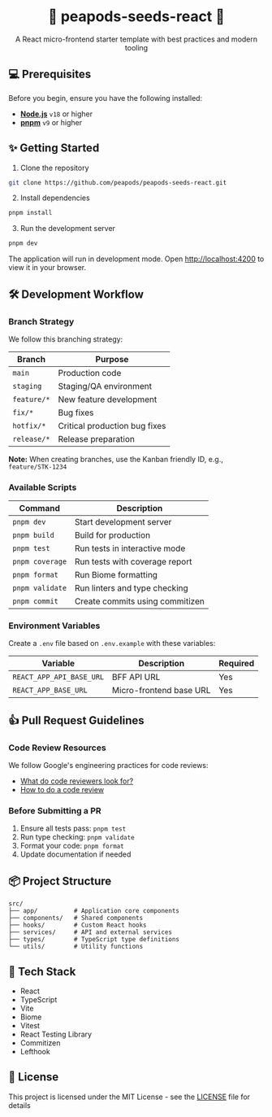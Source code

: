 <div align="center">
  <h1>🌱 peapods-seeds-react 🌱</h1>
  <p>A React micro-frontend starter template with best practices and modern tooling</p>
</div>

## 💻 Prerequisites

Before you begin, ensure you have the following installed:
- **[Node.js](https://nodejs.org/)** `v18` or higher
- **[pnpm](https://pnpm.io/)** `v9` or higher

## ✨ Getting Started

1. Clone the repository

```bash
git clone https://github.com/peapods/peapods-seeds-react.git
```

2. Install dependencies

```bash
pnpm install
```

3. Run the development server

```bash
pnpm dev
```

The application will run in development mode. Open [http://localhost:4200](http://localhost:4200) to view it in your browser.

## 🛠 Development Workflow

### Branch Strategy

We follow this branching strategy:

| Branch       | Purpose                                           |
| ------------ | ------------------------------------------------- |
| `main`       | Production code                                   |
| `staging`    | Staging/QA environment                            |
| `feature/*`  | New feature development                           |
| `fix/*`      | Bug fixes                                         |
| `hotfix/*`   | Critical production bug fixes                     |
| `release/*`  | Release preparation                               |

**Note:** When creating branches, use the Kanban friendly ID, e.g., `feature/STK-1234`

### Available Scripts

| Command         | Description                                    |
| -------------- | ---------------------------------------------- |
| `pnpm dev`     | Start development server                       |
| `pnpm build`   | Build for production                           |
| `pnpm test`    | Run tests in interactive mode                  |
| `pnpm coverage`| Run tests with coverage report                 |
| `pnpm format`  | Run Biome formatting                           |
| `pnpm validate`| Run linters and type checking                  |
| `pnpm commit`  | Create commits using commitizen                |

### Environment Variables

Create a `.env` file based on `.env.example` with these variables:

| Variable                 | Description                  | Required |
| ----------------------- | ---------------------------- | -------- |
| `REACT_APP_API_BASE_URL`| BFF API URL                 | Yes      |
| `REACT_APP_BASE_URL`    | Micro-frontend base URL     | Yes      |

## 👍 Pull Request Guidelines

### Code Review Resources

We follow Google's engineering practices for code reviews:
- [What do code reviewers look for?](https://google.github.io/eng-practices/review/)
- [How to do a code review](https://google.github.io/eng-practices/review/reviewer/)

### Before Submitting a PR

1. Ensure all tests pass: `pnpm test`
2. Run type checking: `pnpm validate`
3. Format your code: `pnpm format`
4. Update documentation if needed

## 📦 Project Structure

```
src/
├── app/          # Application core components
├── components/   # Shared components
├── hooks/        # Custom React hooks
├── services/     # API and external services
├── types/        # TypeScript type definitions
└── utils/        # Utility functions
```

## 🔧 Tech Stack

- React
- TypeScript
- Vite
- Biome
- Vitest
- React Testing Library
- Commitizen
- Lefthook

## 📝 License

This project is licensed under the MIT License - see the [LICENSE](LICENSE) file for details